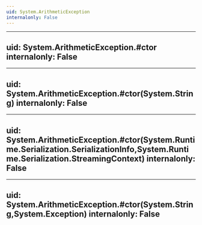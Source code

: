 ```yaml
---
uid: System.ArithmeticException
internalonly: False
---
```


---
uid: System.ArithmeticException.#ctor
internalonly: False
---

---
uid: System.ArithmeticException.#ctor(System.String)
internalonly: False
---

---
uid: System.ArithmeticException.#ctor(System.Runtime.Serialization.SerializationInfo,System.Runtime.Serialization.StreamingContext)
internalonly: False
---

---
uid: System.ArithmeticException.#ctor(System.String,System.Exception)
internalonly: False
---
